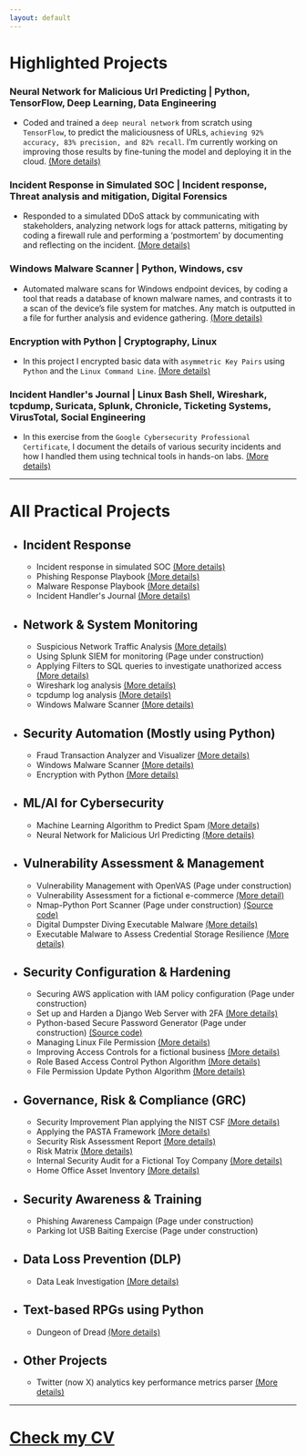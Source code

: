 ```yaml
---
layout: default
---
```


# Highlighted Projects

### Neural Network for Malicious Url Predicting | Python, TensorFlow, Deep Learning, Data Engineering
* Coded and trained a `deep neural network` from scratch using `TensorFlow`, to predict the maliciousness of URLs, `achieving 92% accuracy, 83% precision, and 82% recall`. I’m currently working on improving those results by fine-tuning the model and deploying it in the cloud. [(More details)](./nn_malicious_url_pred.html)

### Incident Response in Simulated SOC | Incident response, Threat analysis and mitigation, Digital Forensics
* Responded to a simulated DDoS attack by communicating with stakeholders, analyzing network logs for attack patterns, mitigating by coding a firewall rule and performing a ‘postmortem’ by documenting and reflecting on the incident. [(More details)](./cyber_incident_response.html)

### Windows Malware Scanner | Python, Windows, csv
* Automated malware scans for Windows endpoint devices, by coding a tool that reads a database of known malware names, and contrasts it to a scan of the device’s file system for matches. Any match is outputted in a file for further analysis and evidence gathering. [(More details)](./malware_scanner.html)

### Encryption with Python | Cryptography, Linux
* In this project I encrypted basic data with `asymmetric Key Pairs` using `Python` and the `Linux Command Line`. [(More details)](./encrypt_python.html)

### Incident Handler's Journal | Linux Bash Shell, Wireshark, tcpdump, Suricata, Splunk, Chronicle, Ticketing Systems, VirusTotal, Social Engineering
* In this exercise from the `Google Cybersecurity Professional Certificate`, I document the details of various security incidents and how I handled them using technical tools in hands-on labs. [(More details)](./incident_handler_journal.html)

------------------------------------------------------------------------------------------------------------------------------------------------------------------------------------------------------------------------------

# All Practical Projects 

* ## Incident Response
  * Incident response in simulated SOC [(More details)](./cyber_incident_response.html)
  * Phishing Response Playbook [(More details)](./phishing_playbook.html)
  * Malware Response Playbook [(More details)](./malware_response_playbook.html)
  * Incident Handler's Journal [(More details)](./incident_handler_journal.html)
 

* ## Network & System Monitoring
  * Suspicious Network Traffic Analysis [(More details)](./network_traffic_analysis.html)
  * Using Splunk SIEM for monitoring (Page under construction)
  * Applying Filters to SQL queries to investigate unathorized access [(More details)](./filter_sql.html)
  * Wireshark log analysis [(More details)](./incident_report_brute.html)
  * tcpdump log analysis [(More details)](./incident_report_syn_flood.html)
  * Windows Malware Scanner [(More details)](./malware_scanner.html)


* ## Security Automation (Mostly using Python)
  * Fraud Transaction Analyzer and Visualizer [(More details)](./fraud_analyzer_visualizer.html)
  * Windows Malware Scanner [(More details)](./malware_scanner.html)
  * Encryption with Python [(More details)](./encrypt_python.html)


* ## ML/AI for Cybersecurity
  * Machine Learning Algorithm to Predict Spam [(More details)](./spam_detection_ml.html)
  * Neural Network for Malicious Url Predicting [(More details)](./nn_malicious_url_pred.html) 


* ## Vulnerability Assessment & Management
  * Vulnerability Management with OpenVAS (Page under construction)
  * Vulnerability Assessment for a fictional e-commerce [(More detail)](./vulnerability_assessment.html)
  * Nmap-Python Port Scanner (Page under construction) [(Source code)](https://github.com/Rafael-Santamaria-Ortega/Nmap_Vulnerability_Scanner)
  * Digital Dumpster Diving Executable Malware [(More details)](./dumpster_diving.html)
  * Executable Malware to Assess Credential Storage Resilience [(More details)](./steal_chrome_cred.html)


* ## Security Configuration & Hardening
  * Securing AWS application with IAM policy configuration (Page under construction)
  * Set up and Harden a Django Web Server with 2FA [(More details)](./set_and_secure_django_server.html)
  * Python-based Secure Password Generator (Page under construction) [(Source code)](https://github.com/Rafael-Santamaria-Ortega/passpy.html)
  * Managing Linux File Permission [(More details)](./linux_file_perm.html)
  * Improving Access Controls for a fictional business [(More details)](./access_controls.html)
  * Role Based Access Control Python Algorithm [(More details)](./rbac.html)
  * File Permission Update Python Algorithm [(More details)](./file_update.html)


* ## Governance, Risk & Compliance (GRC)
  * Security Improvement Plan applying the NIST CSF [(More details)](./nist_csf_applied.html)
  * Applying the PASTA Framework [(More details)](./pasta_applied.html)
  * Security Risk Assessment Report [(More details)](./sec_risk_assessment.html)
  * Risk Matrix [(More details)](./risk_matrix.html)
  * Internal Security Audit for a Fictional Toy Company [(More details)](./int_sec_audit.html)
  * Home Office Asset Inventory [(More details)](./home_it_assests.html)


* ## Security Awareness & Training
  * Phishing Awareness Campaign (Page under construction) 
  * Parking lot USB Baiting Exercise (Page under construction)


* ## Data Loss Prevention (DLP)
  * Data Leak Investigation [(More details)](./data_leak_investigation.html)


* ## Text-based RPGs using Python
  * Dungeon of Dread [(More details)](./dungeon_of_dread.html)


* ## Other Projects
  * Twitter (now X) analytics key performance metrics parser [(More details)](./twitter_analytics.html)
---

# [**Check my CV**](./CV.html)
